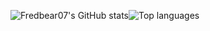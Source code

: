 ![Fredbear07's GitHub stats](https://github-readme-stats.vercel.app/api?username=Fredbear07&show_icons=true&theme=github_dark)![Top languages](https://github-readme-stats.vercel.app/api/top-langs/?username=fredbear07&layout=compact&theme=github_dark)
